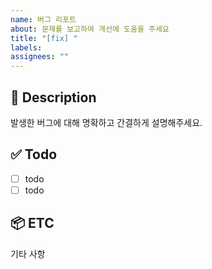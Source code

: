 ```yaml
---
name: 버그 리포트
about: 문제를 보고하여 개선에 도움을 주세요
title: "[fix] "
labels:
assignees: ""
---
```


## 🐞 Description

발생한 버그에 대해 명확하고 간결하게 설명해주세요.

## ✅ Todo

- [ ] todo
- [ ] todo

## 📦 ETC

기타 사항
